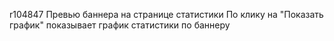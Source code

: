 r104847
Превью баннера на странице статистики
По клику на "Показать график" показывает график статистики по баннеру
